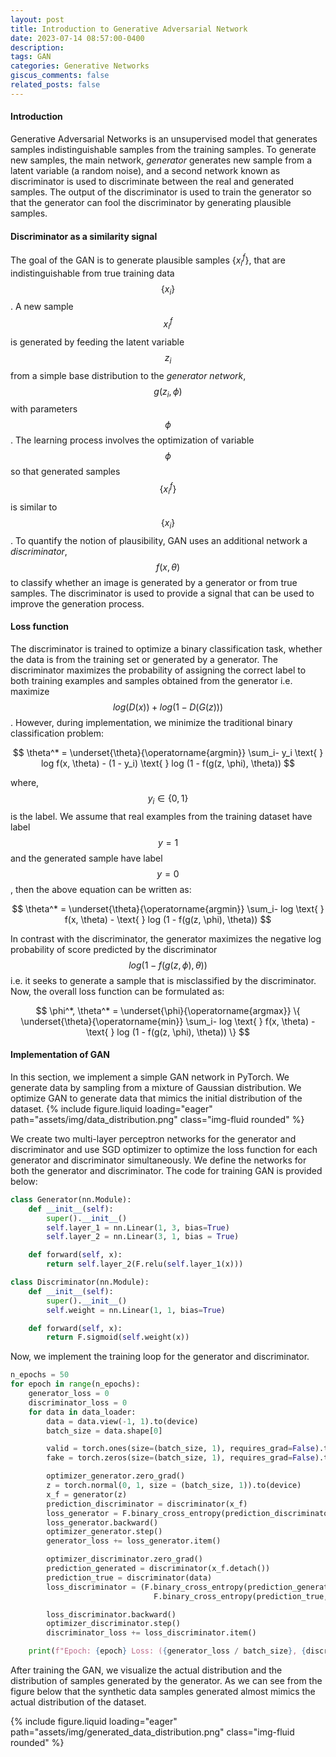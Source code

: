```yaml
---
layout: post
title: Introduction to Generative Adversarial Network
date: 2023-07-14 08:57:00-0400
description: 
tags: GAN
categories: Generative Networks
giscus_comments: false
related_posts: false
---
```




#### Introduction
Generative Adversarial Networks is an unsupervised model that generates samples indistinguishable samples from the training samples. To generate new samples, the main network, *generator* generates new sample from a latent variable (a random noise), and a second network known as discriminator is used to discriminate between the real and generated samples. The output of the discriminator is used to train the generator so that the generator can fool the discriminator by generating plausible samples. 

#### Discriminator as a similarity signal 
The goal of the GAN is to generate plausible samples $\{x_i^f\}$, that are indistinguishable from true training data $$\{x_i\}$$. A new sample $$x_i^f$$ is generated by feeding the latent variable $$z_i$$ from a simple base distribution to the *generator network*, $$g(z_i, \phi)$$ with parameters $$\phi$$. The learning process involves the optimization of variable $$\phi$$ so that generated samples $$\{x_i^f\}$$ is similar to $$\{x_i\}$$.
To quantify the notion of plausibility, GAN uses an additional network a *discriminator*, $$f(x, \theta)$$ to classify whether an image is generated by a generator or from true samples. The discriminator is used to provide a signal that can be used to improve the generation process.

#### Loss function 
The discriminator is trained to optimize a binary classification task, whether the data is from the training set or generated by a generator. The discriminator maximizes the probability of assigning the correct label to both training examples and samples obtained from the generator i.e. maximize $$log(D(x)) + log (1 - D(G(z)))$$. However, during implementation, we minimize the traditional binary classification problem:  

$$
\theta^* = \underset{\theta}{\operatorname{argmin}} \sum_i- y_i \text{ } log f(x, \theta) - (1 - y_i) \text{ } log (1 - f(g(z, \phi), \theta)) 
$$

where, $$y_i \in \{0, 1\}$$ is the label. We assume that real examples from the training dataset have label $$y = 1$$ and the  generated sample have label $$y = 0$$, then the above equation can be written as:  

$$
\theta^* = \underset{\theta}{\operatorname{argmin}} \sum_i- log \text{ } f(x, \theta) -  \text{ } log (1 - f(g(z, \phi), \theta)) 
$$


In contrast with the discriminator, the generator maximizes the negative log probability of score predicted by the discriminator $$log(1 - f(g(z, \phi), \theta))$$ i.e. it seeks to generate a sample that is misclassified by the discriminator.  Now, the overall loss function can be formulated as:  

$$
\phi^*, \theta^* = \underset{\phi}{\operatorname{argmax}} \{ \underset{\theta}{\operatorname{min}} \sum_i- log \text{ } f(x, \theta) -  \text{ } log (1 - f(g(z, \phi), \theta)) \}
$$
 <!-- **TODO**: analyze the loss function and it's minimax nature -->


#### Implementation of GAN  
In this section, we implement a simple GAN network in PyTorch. We generate data by sampling from a mixture of Gaussian distribution. We optimize GAN to generate data that mimics the initial distribution of the dataset.
{% include figure.liquid loading="eager" path="assets/img/data_distribution.png" class="img-fluid rounded" %} 


We create two multi-layer perceptron networks for the generator and discriminator and use SGD optimizer to optimize the loss function for each generator and discriminator simultaneously. We define the networks for both the generator and discriminator.
The code for training GAN is provided below: 
```python
class Generator(nn.Module):
	def __init__(self):
		super().__init__()		
		self.layer_1 = nn.Linear(1, 3, bias=True)
		self.layer_2 = nn.Linear(3, 1, bias = True)

	def forward(self, x):	
		return self.layer_2(F.relu(self.layer_1(x)))

class Discriminator(nn.Module):
	def __init__(self):
		super().__init__()		
		self.weight = nn.Linear(1, 1, bias=True)

	def forward(self, x):
		return F.sigmoid(self.weight(x))
```

Now, we implement the training loop for the generator and discriminator. 
```python
n_epochs = 50
for epoch in range(n_epochs):
    generator_loss = 0
    discriminator_loss = 0
    for data in data_loader:
        data = data.view(-1, 1).to(device)
        batch_size = data.shape[0]

        valid = torch.ones(size=(batch_size, 1), requires_grad=False).to(device)
        fake = torch.zeros(size=(batch_size, 1), requires_grad=False).to(device)

        optimizer_generator.zero_grad()
        z = torch.normal(0, 1, size = (batch_size, 1)).to(device)
        x_f = generator(z)
        prediction_discriminator = discriminator(x_f)
        loss_generator = F.binary_cross_entropy(prediction_discriminator, valid, reduction='mean')
        loss_generator.backward()
        optimizer_generator.step()
        generator_loss += loss_generator.item()

        optimizer_discriminator.zero_grad()
        prediction_generated = discriminator(x_f.detach())
        prediction_true = discriminator(data)
        loss_discriminator = (F.binary_cross_entropy(prediction_generated, fake, reduction='mean') + \
                                F.binary_cross_entropy(prediction_true, valid, reduction='mean')) / 2

        loss_discriminator.backward()
        optimizer_discriminator.step()
        discriminator_loss += loss_discriminator.item()

    print(f"Epoch: {epoch} Loss: ({generator_loss / batch_size}, {discriminator_loss / batch_size})")
```

After training the GAN, we visualize the actual distribution and the distribution of samples generated by the generator. As we can see from the figure below that the synthetic data samples generated almost mimics the actual distribution of the dataset.

{% include figure.liquid loading="eager" path="assets/img/generated_data_distribution.png" class="img-fluid rounded" %} 
